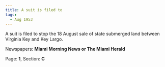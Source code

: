 ```yaml
---  
title: A suit is filed to  
tags:  
  - Aug 1953  
---  
```

  
A suit is filed to stop the 18 August sale of state submerged land between Virginia Key and Key Largo.  
  
Newspapers: **Miami Morning News or The Miami Herald**  
  
Page: **1**, Section: **C** 
